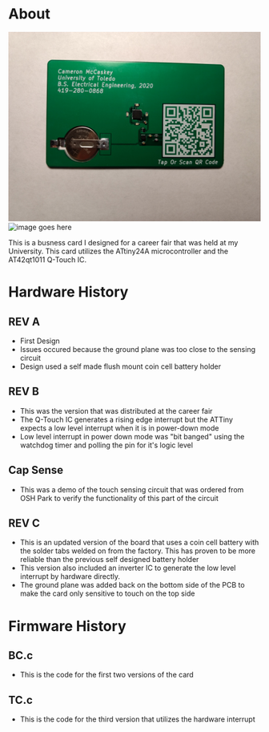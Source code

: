 # About #

![image goes here](IMAGES/BC%20Front.jpg)
![image goes here](IMAGES/BC90.gif)

This is a busness card I designed for a career fair that was held at my University. This card utilizes the ATtiny24A microcontroller and the AT42qt1011 Q-Touch IC.

# Hardware History #

## REV A ##
- First Design
- Issues occured because the ground plane was too close to the sensing circuit
- Design used a self made flush mount coin cell battery holder

## REV B ##
- This was the version that was distributed at the career fair
- The Q-Touch IC generates a rising edge interrupt but the ATTiny expects a low level interrupt when it is in power-down mode
- Low level interrupt in power down mode was "bit banged" using the watchdog timer and polling the pin for it's logic level

## Cap Sense ##
- This was a demo of the touch sensing circuit that was ordered from OSH Park to verify the functionality of this part of the circuit

## REV C ## 
- This is an updated version of the board that uses a coin cell battery with the solder tabs welded on from the factory. This has proven to be more reliable than the previous self designed battery holder
- This version also included an inverter IC to generate the low level interrupt by hardware directly.
- The ground plane was added back on the bottom side of the PCB to make the card only sensitive to touch on the top side

# Firmware History #

## BC.c ##
- This is the code for the first two versions of the card

## TC.c ##
- This is the code for the third version that utilizes the hardware interrupt


